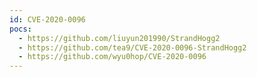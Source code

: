 ```yaml
---
id: CVE-2020-0096
pocs:
  - https://github.com/liuyun201990/StrandHogg2
  - https://github.com/tea9/CVE-2020-0096-StrandHogg2
  - https://github.com/wyu0hop/CVE-2020-0096
---
```

